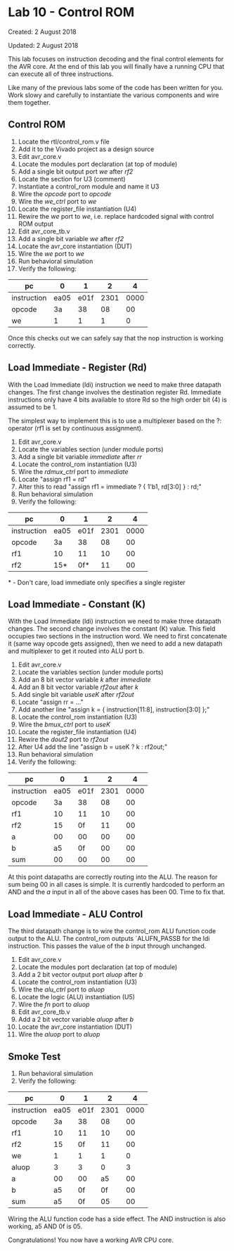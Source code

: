 # Lab 10 - Control ROM

Created: 2 August 2018

Updated: 2 August 2018

This lab focuses on instruction decoding and the final control elements for
the AVR core. At the end of this lab you will finally have a running CPU that
can execute all of three instructions.

Like many of the previous labs some of the code has been written for you.
Work slowy and carefully to instantiate the various components and wire them
together.

## Control ROM

1. Locate the rtl/control_rom.v file
1. Add it to the Vivado project as a design source
1. Edit avr_core.v
1. Locate the modules port declaration (at top of module)
1. Add a single bit output port *we* after *rf2*
1. Locate the section for U3 (comment)
1. Instantiate a control_rom module and name it U3
1. Wire the *opcode* port to *opcode*
1. Wire the *we_ctrl* port to *we*
1. Locate the register_file instantiation (U4)
1. Rewire the *we* port to *we*, i.e. replace hardcoded signal with control ROM output
1. Edit avr_core_tb.v
1. Add a single bit variable *we* after *rf2*
1. Locate the avr_core instantiation (DUT)
1. Wire the *we* port to *we*
1. Run behavioral simulation
1. Verify the following:

pc | 0 | 1 | 2 | 4
--- | --- | --- | --- | ---
instruction | ea05 | e01f | 2301 | 0000
opcode | 3a | 38 | 08 | 00
we | 1 | 1 | 1 | 0

Once this checks out we can safely say that the nop instruction is working correctly.

## Load Immediate - Register (Rd)

With the Load Immediate (ldi) instruction we need to make three datapath changes. The
first change involves the destination register Rd. Immediate instructions only have 4
bits available to store Rd so the high order bit (4) is assumed to be 1.

The simplest way to implement this is to use a multiplexer based on the ?:
operator (rf1 is set by continuous assignment).

1. Edit avr_core.v
1. Locate the variables section (under module ports)
1. Add a single bit variable *immediate* after *rr*
1. Locate the control_rom instantiation (U3)
1. Wire the *rdmux_ctrl* port to *immediate*
1. Locate "assign rf1 = rd"
1. Alter this to read "assign rf1 = immediate ? { 1'b1, rd[3:0] } : rd;"
1. Run behavioral simulation
1. Verify the following:

pc | 0 | 1 | 2 | 4
--- | --- | --- | --- | ---
instruction | ea05 | e01f | 2301 | 0000
opcode | 3a | 38 | 08 | 00
rf1 | 10 | 11 | 10 | 00
rf2 | 15* | 0f* | 11 | 00
\* - Don't care, load immediate only specifies a single register

## Load Immediate - Constant (K)

With the Load Immediate (ldi) instruction we need to make three datapath changes. The
second change involves the constant (K) value. This field occupies two sections in
the instruction word. We need to first concatenate it (same way opcode gets assigned),
then we need to add a new datapath and multiplexer to get it routed into ALU port b.

1. Edit avr_core.v
1. Locate the variables section (under module ports)
1. Add an 8 bit vector variable *k* after *immediate*
1. Add an 8 bit vector variable *rf2out* after *k*
1. Add single bit variable *useK* after *rf2out*
1. Locate "assign rr = ..."
1. Add another line "assign k = { instruction[11:8], instruction[3:0] };"
1. Locate the control_rom instantiation (U3)
1. Wire the *bmux_ctrl* port to *useK*
1. Locate the register_file instantiation (U4)
1. Rewire the *dout2* port to *rf2out*
1. After U4 add the line "assign b = useK ? k : rf2out;"
1. Run behavioral simulation
1. Verify the following:

pc | 0 | 1 | 2 | 4
--- | --- | --- | --- | ---
instruction | ea05 | e01f | 2301 | 0000
opcode | 3a | 38 | 08 | 00
rf1 | 10 | 11 | 10 | 00
rf2 | 15 | 0f | 11 | 00
a | 00 | 00 | 00 | 00
b | a5 | 0f | 00 | 00
sum | 00 | 00 | 00 | 00

At this point datapaths are correctly routing into the ALU. The reason for sum being
00 in all cases is simple. It is currently hardcoded to perform an AND and the *a*
input in all of the above cases has been 00. Time to fix that.

## Load Immediate - ALU Control

The third datapath change is to wire the control_rom ALU function code output to the
ALU. The control_rom outputs `ALUFN_PASSB for the ldi instruction. This passes the
value of the *b* input through unchanged.

1. Edit avr_core.v
1. Locate the modules port declaration (at top of module)
1. Add a 2 bit vector output port *aluop* after *b*
1. Locate the control_rom instantiation (U3)
1. Wire the *alu_ctrl* port to *aluop*
1. Locate the logic (ALU) instantiation (U5)
1. Wire the *fn* port to *aluop*
1. Edit avr_core_tb.v
1. Add a 2 bit vector variable *aluop* after *b*
1. Locate the avr_core instantiation (DUT)
1. Wire the *aluop* port to *aluop*

## Smoke Test

1. Run behavioral simulation
1. Verify the following:

pc | 0 | 1 | 2 | 4
--- | --- | --- | --- | ---
instruction | ea05 | e01f | 2301 | 0000
opcode | 3a | 38 | 08 | 00
rf1 | 10 | 11 | 10 | 00
rf2 | 15 | 0f | 11 | 00
we | 1 | 1 | 1 | 0
aluop | 3 | 3 | 0 | 3
a | 00 | 00 | a5 | 00
b | a5 | 0f | 0f | 00
sum | a5 | 0f | 05 | 00

Wiring the ALU function code has a side effect. The AND instruction is also working,
a5 AND 0f is 05.

Congratulations! You now have a working AVR CPU core.
